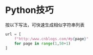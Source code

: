 # Python技巧

按以下写法，可快速生成相似字符串列表

```python
url = [
    f"http:/www.cnblogs.com/#p{page}"
    for page in range(1,50+1)
]
```


